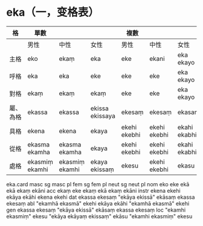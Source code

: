 # eka（一，变格表）

| 格 |單數| | | 複數 | | |
|-|-|- | - | - |- | -|
||男性|中性|女性|男性|中性|女性|
|主格|eko|ekaṃ|eka|eke|ekani|eka<br>ekayo|
|呼格|eka|eka|eke|eke|eke|eka<br>ekayo|
|對格|ekaṃ|ekaṃ|ekaṃ|eke|eke|eka<br>ekayo|
|屬、為格|ekassa|ekassa|ekissa<br>ekissaya|ekesaṃ|ekesaṃ|ekasaṃ|
|具格|ekena|ekena|ekaya|ekehi<br>ekebhi|ekehi<br>ekebhi|ekahi<br>ekabhi|
|從格|ekasma<br>ekamha|ekasma<br>ekamha|ekaya|ekehi<br>ekebhi|ekehi<br>ekebhi|ekahi<br>ekabhi|
|處格|ekasmiṃ<br>ekamhi|ekasmiṃ<br>ekamhi|ekaya<br>ekissaṃ|ekesu|ekehi<br>ekebhi|ekasu|

eka.card	masc sg	masc pl	fem sg	fem pl	neut sg	neut pl
nom	eko	eke	ekā	ekā	ekaṃ	ekāni
acc	ekaṃ	eke	ekaṃ	ekā	ekaṃ	ekāni
instr	ekena	ekehi	ekāya	ekāhi	ekena	ekehi
dat	ekassa	ekesaṃ	"ekāya
ekissā"	ekāsaṃ	ekassa	ekesaṃ
abl	"ekamhā
ekasmā"	ekehi	ekāya	ekāhi	"ekamhā
ekasmā"	ekehi
gen	ekassa	ekesaṃ	"ekāya
ekissā"	ekāsaṃ	ekassa	ekesaṃ
loc	"ekamhi
ekasmiṃ"	ekesu	"ekāya
ekāyaṃ
ekissaṃ"	ekāsu	"ekamhi
ekasmiṃ"	ekesu